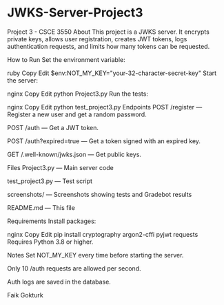 # JWKS-Server-Project3

Project 3 - CSCE 3550
About
This project is a JWKS server.
It encrypts private keys, allows user registration, creates JWT tokens, logs authentication requests, and limits how many tokens can be requested.

How to Run
Set the environment variable:

ruby
Copy
Edit
$env:NOT_MY_KEY="your-32-character-secret-key"
Start the server:

nginx
Copy
Edit
python Project3.py
Run the tests:

nginx
Copy
Edit
python test_project3.py
Endpoints
POST /register — Register a new user and get a random password.

POST /auth — Get a JWT token.

POST /auth?expired=true — Get a token signed with an expired key.

GET /.well-known/jwks.json — Get public keys.

Files
Project3.py — Main server code

test_project3.py — Test script

screenshots/ — Screenshots showing tests and Gradebot results

README.md — This file

Requirements
Install packages:

nginx
Copy
Edit
pip install cryptography argon2-cffi pyjwt requests
Requires Python 3.8 or higher.

Notes
Set NOT_MY_KEY every time before starting the server.

Only 10 /auth requests are allowed per second.

Auth logs are saved in the database.

Faik Gokturk
